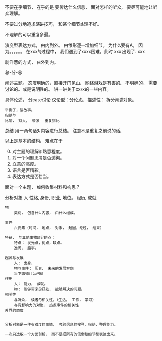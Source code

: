不要在乎细节， 在乎的是 要传达什么信息， 面对怎样的听众， 要尽可能地让听众理解。

不要过分地追求演讲技巧， 和某个细节处理不好。

不理解的可以重复多遍。


演变型表达方式， 由内到外。 由雏形逐一增加细节。 
为什么要有A， 因为。。。。。。
在xxx的过程中， 我们遇到了xxxx困难，此时  xxx 出现了. xxx 


剥洋葱的方式， 由外到内。 


总-分-总

阐述主题。 
    态度明确的，直接开门见山。  网络游戏是有害的。
    不明确的， 需要讨论的。或是说明性的。 讲一讲关于xxxx的一些内容。


具体论述， 分case讨论
    议论型：分论点。 
    描述性： 拆分阐述对象。

    举例子，讲故事。
    归纳与
    比喻， 拟人， 夸张， 重复排比


总结
    用一两句话对内容进行总结。 注意不是重复之前说的话。



以上是基本的结构， 难点在于 

0. 对主题的理解和熟悉程度。
1. 对一个问题思考是否透彻。 
2. 立意的高度。 
3. 语言是否精彩。 
4. 表达方式是否恰当。


面对一个主题， 如何收集材料和构思？


分析对象
    人 
        性格, 身份, 职业, 地位。
        经历, 成就
        
    物
        类别， 包含什么内容， 由什么组成。
        
    事件
        六要素（时间， 地点， 对象， 起因，经过， 结果）

    特征， 与其他事物区分的点：
        特点： 发光点，优点，缺点。
        逸闻， 趣事。

    起源与发展 
        人： 出身，
        物与事件： 历史， 未来的发展方向
        当下面临什么问题
    作用
        人： 能力， 成就。
        物： 能够带来的好处， 能够解决的问题。 
    相关性
        与听众， 读者的相关性。（生活， 工作， 学习）
        与有影响力的对象， 热点事件的相关性
    外界的态度


    分析对象是一件有难度的事情， 考验信息的搜寻，归纳，整理能力。

    一次只选取一个方面剖析， 而不是把所有的信息和细节都表达出来。


